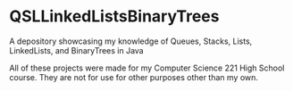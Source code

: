 # QSLLinkedListsBinaryTrees
 A depository showcasing my knowledge of Queues, Stacks, Lists, LinkedLists, and BinaryTrees in Java

All of these projects were made for my Computer Science 221 High School course. They are not for use for other purposes other than my own.
